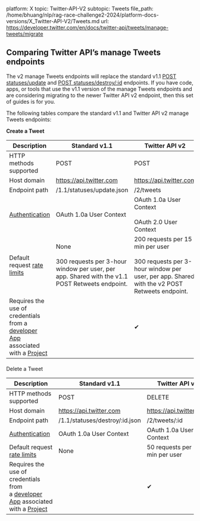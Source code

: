 platform: X
topic: Twitter-API-V2
subtopic: Tweets
file_path: /home/bhuang/nlp/rag-race-challenge2-2024/platform-docs-versions/X_Twitter-API-V2/Tweets.md
url: https://developer.twitter.com/en/docs/twitter-api/tweets/manage-tweets/migrate


## Comparing Twitter API’s manage Tweets endpoints

The v2 manage Tweets endpoints will replace the standard v1.1 [POST statuses/update](https://developer.twitter.com/en/docs/twitter-api/v1/tweets/post-and-engage/api-reference/post-statuses-update) and [POST statuses/destroy/:id](https://developer.twitter.com/en/docs/twitter-api/v1/tweets/post-and-engage/api-reference/post-statuses-destroy-id) endpoints. If you have code, apps, or tools that use the v1.1 version of the manage Tweets endpoints and are considering migrating to the newer Twitter API v2 endpoint, then this set of guides is for you.   

The following tables compare the standard v1.1 and Twitter API v2 manage Tweets endpoints:

**Create a Tweet**

| Description | Standard v1.1 | Twitter API v2 |
| --- | --- | --- |
| HTTP methods supported | POST | POST |
| Host domain | https://api.twitter.com | https://api.twitter.com |
| Endpoint path | /1.1/statuses/update.json | /2/tweets |
| [Authentication](https://developer.twitter.com/content/developer-twitter/en/docs/authentication) | OAuth 1.0a User Context | OAuth 1.0a User Context<br><br>OAuth 2.0 User Context |
| Default request [rate limits](https://developer.twitter.com/en/docs/twitter-api/rate-limits) | None<br><br>300 requests per 3-hour window per user, per app. Shared with the v1.1 POST Retweets endpoint. | 200 requests per 15 min per user<br><br>300 requests per 3-hour window per user, per app. Shared with the v2 POST Retweets endpoint. |
| Requires the use of credentials from a [developer App](https://developer.twitter.com/en/docs/apps) associated with a [Project](https://developer.twitter.com/en/docs/projects) |     | ✔   |

####   
Delete a Tweet

| Description | Standard v1.1 | Twitter API v2 |
| --- | --- | --- |
| HTTP methods supported | POST | DELETE |
| Host domain | https://api.twitter.com | https://api.twitter.com |
| Endpoint path | /1.1/statuses/destroy/:id.json | /2/tweets/:id |
| [Authentication](https://developer.twitter.com/content/developer-twitter/en/docs/authentication) | OAuth 1.0a User Context | OAuth 1.0a User Context |
| Default request [rate limits](https://developer.twitter.com/en/docs/twitter-api/rate-limits) | None | 50 requests per 15 min per user |
| Requires the use of credentials from a [developer App](https://developer.twitter.com/en/docs/apps) associated with a [Project](https://developer.twitter.com/en/docs/projects) |     | ✔   |